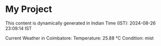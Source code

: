 # My Project

This content is dynamically generated in Indian Time (IST): 2024-08-26 23:09:14 IST


Current Weather in Coimbatore:
Temperature: 25.88 °C
Condition: mist
